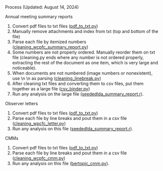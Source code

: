 Process (Updated: August 14, 2024)

Annual meeting summary reports

1. Convert pdf files to txt files ([pdf_to_txt.py](code/pdf_to_txt.py))
2. Manually remove attachments and index from txt (top and bottom of the file)
3. Parse each file by itemized numbers ([cleaning_wcpfc_summary_report.py](code/cleaning_wcpfc_summary_report.py))
4. Some numbers are not properly ordered. Manually reorder them on txt file (cleaning.py ends where any number is not ordered properly, extracting the rest of the document as one item, which is very large and noticeable).
5. When documents are not numbered (image numbers or nonexistent), use \n \n as parsing ([cleaning_linebreak.py](code/cleaning_linebreak.py))
6. After cleaning txt files and converting them to csv files, put them together as a large file ([csv_binder.py](code/csv_binder.py))
7. Run any analysis on the large file ([seededlda_summary_report.r](code/seededlda_summary_report.r)).

Observer letters

1. Convert pdf files to txt files ([pdf_to_txt.py](code/pdf_to_txt.py))
2. Parse each file by line breaks and pout them in a csv file ([cleaning_wpcfc_letter.py](code/code/cleaning_wpcfc_letter.py))
3. Run any analysis on this file ([seededlda_summary_report.r](code/seededlda_letter.r)).

CMMs

1. Convert pdf files to txt files ([pdf_to_txt.py](code/pdf_to_txt.py))
2. Parse each file by line breaks and pout them in a csv file ([cleaning_wcpfc_cmm.py](code/cleaning_wcpfc_cmm.py))
3. Run any analysis on this file ([bertopic_cmm.py](code/bertopic_cmm.py)).
